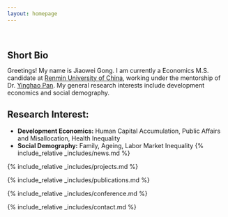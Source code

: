 ```yaml
---
layout: homepage
---
```


<h1 id="about-me"></h1>

<h2 style="margin: 60px 0px 10px;">Short Bio</h2>

Greetings! My name is Jiaowei Gong. I am currently a Economics M.S. candidate at [Renmin University of China](https://www.spin-ion.com/), working under the mentorship of Dr. [Yinghao Pan](https://yinghaopan.com/). My general research interests include development economics and social demography.
## Research Interest:
- **Development Economics:** Human Capital Accumulation, Public Affairs and Misallocation, Health Inequality
- **Social Demography:** Family, Ageing, Labor Market Inequality
{% include_relative _includes/news.md %}

{% include_relative _includes/projects.md %}

{% include_relative _includes/publications.md %}

{% include_relative _includes/conference.md %}

{% include_relative _includes/contact.md %}
<!-- <strong style="color:#e74d3c; font-weight:600"><strong style="color:#e74d3c; font-weight:600">I am currently on the 2023-2024 academic job market, looking for faculty positions in CS, CSE, ECE, IEOR, etc., related to Artificial Intelligence, Computer Vision, and Machine Learning. Please feel free to contact me if you are interested. I am also happy to give talks on my research in related seminars.</strong></strong> -->


<!-- 
{% include_relative _includes/publications.md %}

{% include_relative _includes/teaching.md %}

{% include_relative _includes/talks.md %}

{% include_relative _includes/services.md %}


 -->
